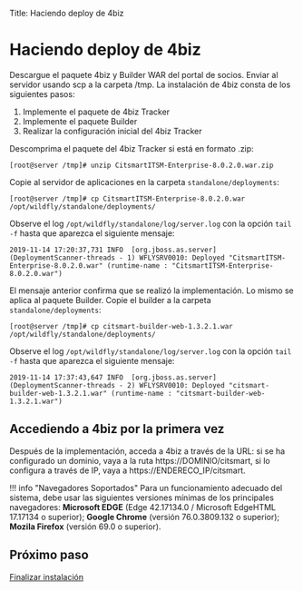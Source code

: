 Title: Haciendo deploy de 4biz

# Haciendo deploy de 4biz

Descargue el paquete 4biz y Builder WAR del portal de socios. Enviar al servidor usando scp a la carpeta /tmp. La instalación de 4biz consta de los siguientes pasos:

1. Implemente el paquete de 4biz Tracker
2. Implemente el paquete Builder
3. Realizar la configuración inicial del 4biz Tracker

Descomprima el paquete del 4biz Tracker si está en formato .zip:

``` shell
[root@server /tmp]# unzip CitsmartITSM-Enterprise-8.0.2.0.war.zip
```

Copie al servidor de aplicaciones en la carpeta `standalone/deployments`:

``` shell
[root@server /tmp]# cp CitsmartITSM-Enterprise-8.0.2.0.war /opt/wildfly/standalone/deployments/
```
Observe el log `/opt/wildfly/standalone/log/server.log` con la opción `tail -f` hasta que aparezca el siguiente mensaje:

``` shell
2019-11-14 17:20:37,731 INFO  [org.jboss.as.server] (DeploymentScanner-threads - 1) WFLYSRV0010: Deployed "CitsmartITSM-Enterprise-8.0.2.0.war" (runtime-name : "CitsmartITSM-Enterprise-8.0.2.0.war")
```

El mensaje anterior confirma que se realizó la implementación. Lo mismo se aplica al paquete Builder. Copie el builder a la carpeta `standalone/deployments`:

``` shell
[root@server /tmp]# cp citsmart-builder-web-1.3.2.1.war /opt/wildfly/standalone/deployments/
```

Observe el log `/opt/wildfly/standalone/log/server.log` con la opción `tail -f` hasta que aparezca el siguiente mensaje:

``` shell
2019-11-14 17:37:43,647 INFO  [org.jboss.as.server] (DeploymentScanner-threads - 2) WFLYSRV0010: Deployed "citsmart-builder-web-1.3.2.1.war" (runtime-name : "citsmart-builder-web-1.3.2.1.war")
```

## Accediendo a 4biz por la primera vez

Después de la implementación, acceda a 4biz a través de la URL: si se ha configurado un dominio, vaya a la ruta https://DOMINIO/citsmart, si lo configura a través de IP, vaya a https://ENDERECO_IP/citsmart.

!!! info "Navegadores Soportados"
    Para un funcionamiento adecuado del sistema, debe usar las siguientes versiones mínimas de los principales navegadores: **Microsoft EDGE** (Edge 42.17134.0 / Microsoft EdgeHTML 17.17134 o superior); **Google Chrome** (versión 76.0.3809.132 o superior); **Mozila Firefox** (versión 69.0 o superior).

## Próximo paso

[Finalizar instalación][1]

[1]:/es-es/4biz-helium/get-started/installation-and-upgrade/perform-installation/setup-citsmart.html
